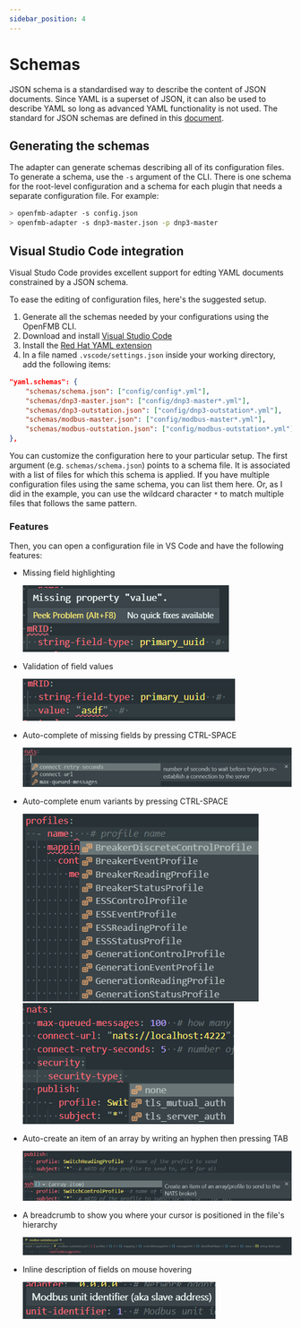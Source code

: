 ```yaml
---
sidebar_position: 4
---
```


# Schemas

JSON schema is a standardised way to describe the content of JSON documents. Since
YAML is a superset of JSON, it can also be used to describe YAML so long as advanced YAML
functionality is not used. The standard for JSON schemas are defined in this
[document](https://json-schema.org/draft/2019-09/json-schema-core.html).

## Generating the schemas

The adapter can generate schemas describing all of its configuration files. To generate a schema,
use the `-s` argument of the CLI. There is one schema for the root-level configuration and a schema 
for each plugin that needs a separate configuration file. For example:

```bash
> openfmb-adapter -s config.json
> openfmb-adapter -s dnp3-master.json -p dnp3-master
```

## Visual Studio Code integration

Visual Studo Code provides excellent support for edting YAML documents constrained by a JSON schema.

To ease the editing of configuration files, here's the suggested setup.

1. Generate all the schemas needed by your configurations using the OpenFMB CLI.
2. Download and install [Visual Studio Code](https://code.visualstudio.com/)
3. Install the [Red Hat YAML extension](https://marketplace.visualstudio.com/items?itemName=redhat.vscode-yaml)
4. In a file named `.vscode/settings.json` inside your working directory, add
   the following items:
```json
"yaml.schemas": {
    "schemas/schema.json": ["config/config*.yml"],
    "schemas/dnp3-master.json": ["config/dnp3-master*.yml"],
    "schemas/dnp3-outstation.json": ["config/dnp3-outstation*.yml"],
    "schemas/modbus-master.json": ["config/modbus-master*.yml"],
    "schemas/modbus-outstation.json": ["config/modbus-outstation*.yml"],
},
```
You can customize the configuration here to your particular setup. The first
argument (e.g. `schemas/schema.json`) points to a schema file. It is associated
with a list of files for which this schema is applied. If you have multiple
configuration files using the same schema, you can list them here. Or, as I did
in the example, you can use the wildcard character `*` to match multiple files
that follows the same pattern.

### Features

Then, you can open a configuration file in VS Code and have the following
features:

- Missing field highlighting

  ![](img/schema/missing-field.png)

- Validation of field values

  ![](img/schema/field-validation.png)

- Auto-complete of missing fields by pressing CTRL-SPACE

  ![](img/schema/auto-complete.png)

- Auto-complete enum variants by pressing CTRL-SPACE

  ![](img/schema/auto-complete-enum1.png)
  ![](img/schema/auto-complete-enum2.png)

- Auto-create an item of an array by writing an hyphen then pressing TAB

  ![](img/schema/array-generation.png)

- A breadcrumb to show you where your cursor is positioned in the file's
  hierarchy

  ![](img/schema/breadcrumb.png)

- Inline description of fields on mouse hovering

  ![](img/schema/description.png)
